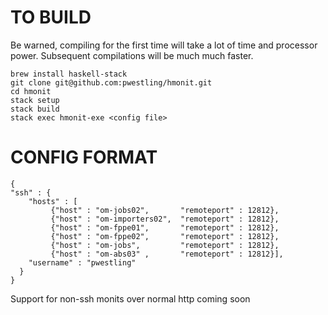 # TO BUILD

Be warned, compiling for the first time will take a lot of time and processor power. Subsequent compilations will be much much faster.

```
brew install haskell-stack
git clone git@github.com:pwestling/hmonit.git
cd hmonit
stack setup
stack build
stack exec hmonit-exe <config file>
```


# CONFIG FORMAT

    {
    "ssh" : {
        "hosts" : [
             {"host" : "om-jobs02",       "remoteport" : 12812},
             {"host" : "om-importers02",  "remoteport" : 12812},
             {"host" : "om-fppe01",       "remoteport" : 12812},
             {"host" : "om-fppe02",       "remoteport" : 12812},
             {"host" : "om-jobs",         "remoteport" : 12812},
             {"host" : "om-abs03" ,       "remoteport" : 12812}],
        "username" : "pwestling"
      }
    }

Support for non-ssh monits over normal http coming soon
